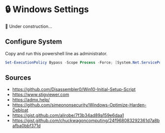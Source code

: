 # 🔒 Windows Settings

🚧 Under construction...

## Configure System

Copy and run this powershell line as administrator.

```powershell
Set-ExecutionPolicy Bypass -Scope Process -Force; [System.Net.ServicePointManager]::SecurityProtocol = [System.Net.ServicePointManager]::SecurityProtocol -bor 3072; iex ((New-Object System.Net.WebClient).DownloadString('https://raw.githubusercontent.com/milgradesec/windows-settings/master/windows10.ps1'))
```

## Sources

- <https://github.com/Disassembler0/Win10-Initial-Setup-Script>
- <https://www.stigviewer.com>
- <https://admx.help/>
- <https://github.com/simeononsecurity/Windows-Optimize-Harden-Debloat>
- <https://gist.github.com/alirobe/7f3b34ad89a159e6daa1>
- <https://gist.github.com/chuckwagoncomputing/24f968083292361d7a8bafba0bbf371d>
